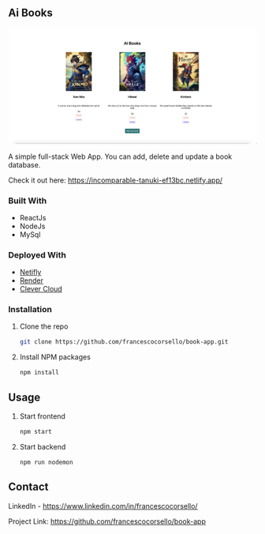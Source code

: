 

<!-- ABOUT THE PROJECT -->
## Ai Books

![alt text](https://raw.githubusercontent.com/francescocorsello/book-app/alternativeupdate/app.png)

A simple full-stack Web App. 
You can add, delete and update a book database.

Check it out here: https://incomparable-tanuki-ef13bc.netlify.app/


<!-- BUILT -->
### Built With


* ReactJs
* NodeJs
* MySql

<!-- DEPLOYED -->
### Deployed With


* [Netifly](https://www.netlify.com/)
* [Render](https://render.com/)
* [Clever Cloud](https://www.clever-cloud.com/)


<!-- GETTING STARTED -->
### Installation

1. Clone the repo
   ```sh
   git clone https://github.com/francescocorsello/book-app.git
   ```
2. Install NPM packages
   ```sh
   npm install
   ```


<!-- USAGE EXAMPLES -->
## Usage

1. Start frontend
   ```sh
   npm start
   ```
2. Start backend
   ```sh
   npm run nodemon
   ```


<!-- CONTACT -->
## Contact

LinkedIn - https://www.linkedin.com/in/francescocorsello/

Project Link: https://github.com/francescocorsello/book-app



